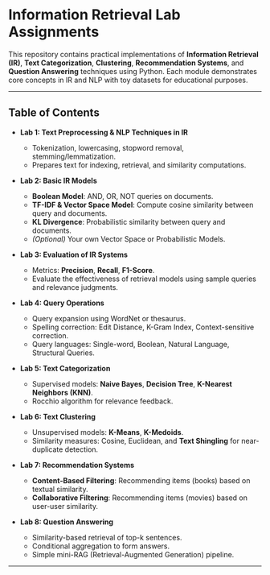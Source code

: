 # Information Retrieval Lab Assignments

This repository contains practical implementations of **Information Retrieval (IR)**, **Text Categorization**, **Clustering**, **Recommendation Systems**, and **Question Answering** techniques using Python. Each module demonstrates core concepts in IR and NLP with toy datasets for educational purposes.

---

## **Table of Contents**

- **Lab 1: Text Preprocessing & NLP Techniques in IR**

  - Tokenization, lowercasing, stopword removal, stemming/lemmatization.
  - Prepares text for indexing, retrieval, and similarity computations.

- **Lab 2: Basic IR Models**

  - **Boolean Model**: AND, OR, NOT queries on documents.
  - **TF-IDF & Vector Space Model**: Compute cosine similarity between query and documents.
  - **KL Divergence**: Probabilistic similarity between query and documents.
  - _(Optional)_ Your own Vector Space or Probabilistic Models.

- **Lab 3: Evaluation of IR Systems**

  - Metrics: **Precision**, **Recall**, **F1-Score**.
  - Evaluate the effectiveness of retrieval models using sample queries and relevance judgments.

- **Lab 4: Query Operations**

  - Query expansion using WordNet or thesaurus.
  - Spelling correction: Edit Distance, K-Gram Index, Context-sensitive correction.
  - Query languages: Single-word, Boolean, Natural Language, Structural Queries.

- **Lab 5: Text Categorization**

  - Supervised models: **Naive Bayes**, **Decision Tree**, **K-Nearest Neighbors (KNN)**.
  - Rocchio algorithm for relevance feedback.

- **Lab 6: Text Clustering**

  - Unsupervised models: **K-Means**, **K-Medoids**.
  - Similarity measures: Cosine, Euclidean, and **Text Shingling** for near-duplicate detection.

- **Lab 7: Recommendation Systems**

  - **Content-Based Filtering**: Recommending items (books) based on textual similarity.
  - **Collaborative Filtering**: Recommending items (movies) based on user-user similarity.

- **Lab 8: Question Answering**
  - Similarity-based retrieval of top-k sentences.
  - Conditional aggregation to form answers.
  - Simple mini-RAG (Retrieval-Augmented Generation) pipeline.

---
